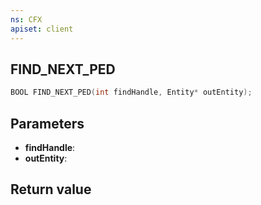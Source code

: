 ```yaml
---
ns: CFX
apiset: client
---
```

## FIND_NEXT_PED

```c
BOOL FIND_NEXT_PED(int findHandle, Entity* outEntity);
```


## Parameters
* **findHandle**: 
* **outEntity**: 

## Return value
